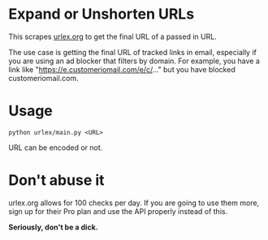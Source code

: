 
# Expand or Unshorten URLs

This scrapes [urlex.org](https://urlex.org) to get the final URL of a passed in URL. 

The use case is getting the final URL of tracked links in email, especially if you are using an ad blocker that filters by domain. For example, you have a link like "https://e.customeriomail.com/e/c/..." but you have blocked customeriomail.com.

# Usage

```shell
python urlex/main.py <URL>
```

URL can be encoded or not.

# Don't abuse it

urlex.org allows for 100 checks per day. If you are going to use them more, sign up for their Pro plan and use the API properly instead of this.

**Seriously, don't be a dick.**
